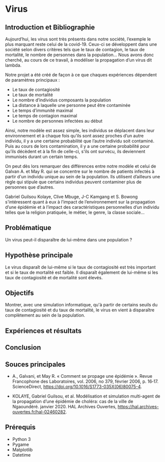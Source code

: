 # Virus

## Introduction et Bibliographie
Aujourd’hui, les virus sont très présents dans notre société, l’exemple le plus marquant reste celui de la covid-19. Ceux-ci se développent dans une société selon divers critères tels que le taux de contagion, le taux de mortalité, le nombre de personnes dans la population…
Nous avons donc cherché, au cours de ce travail, à modéliser la propagation d’un virus dit lambda.

Notre projet a été créé de façon à ce que chaques expériences dépendent de paramètres principaux :
- Le taux de contagiosité
- Le taux de mortalité
- Le nombre d’individus composants la population
- La distance à laquelle une personne peut être contaminée
- Le temps d’immunité maximal
- Le temps de contagion maximal
- Le nombre de personnes infectées au début

Ainsi, notre modèle est assez simple, les individus se déplacent dans leur environnement et à chaque fois qu’ils sont assez proches d’un autre individu, il y a une certaine probabilité que l’autre individu soit contaminé. Puis au cours de lors contamination, il y a une certaine probabilité pour qu’ils décèdent et à la fin de celle-ci, s'ils ont survécu, ils deviennent immunisés durant un certain temps. 

On peut dès lors remarquer des différences entre notre modèle et celui de Galvan A. et May R. qui se concentre sur le nombre de patients infectés à partir d'un individu unique au sein de la population. Ils utilisent d’ailleurs une règle qui stipule que certains individus peuvent contaminer plus de personnes que d’autres.

Gabriel Guilsou Kolaye, Clive Mbuge, J-C Kamgang et S. Bowong s'intéressent quant à eux à l’impact de l’environnement sur la propagation d’une épidémie et à l’impact des caractéristiques personnelles d’un individu telles que la religion pratiquée, le métier, le genre, la classe sociale…

## Problématique
Un virus peut-il disparaître de lui-même dans une population ?

## Hypothèse principale
Le virus disparaît de lui-même si le taux de contagiosité est très important et si le taux de mortalité est faible.
Il disparaît également de lui-même si les taux de contagiosité et de mortalité sont élevés.

## Objectifs
Montrer, avec une simulation informatique, qu'à partir de certains seuils du taux de contagiosité et du taux de mortalité, le virus en vient à
disparaître complètement au sein de la population.

 
 ## Expériences et résultats
 
 ## Conclusion
 
 ## Souces principales
- A., Galvani, et May R. « Comment se propage une épidémie ». Revue Francophone 	des Laboratoires, vol. 2006, no 379, février 2006, p. 16‑17. ScienceDirect, 		https://doi.org/10.1016/S1773-035X(06)80075-4.

- KOLAYE, Gabriel Guilsou, et al. Modélisation et simulation multi-agent de la 		propagation d’une épidémie de choléra: cas de la ville de Ngaoundéré. janvier 		2020. HAL Archives Ouvertes, https://hal.archives-ouvertes.fr/hal-02460282. 
 
 ## Prérequis
 - Python 3
 - Pygame
 - Matplotlib
 - Datetime

